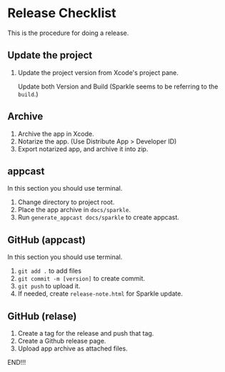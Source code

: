 # Release Checklist

This is the procedure for doing a release.



## Update the project 

1. Update the project version from Xcode's project pane.

   Update both Version and Build (Sparkle seems to be referring to the `build`.)



## Archive

1. Archive the app in Xcode.
2. Notarize the app. (Use Distribute App > Developer ID)
3. Export notarized app, and archive it into zip.



## appcast

In this section you should use terminal.

1. Change directory to project root.
2. Place the app archive in  `docs/sparkle`.
3. Run `generate_appcast docs/sparkle`  to create appcast.



## GitHub (appcast)

In this section you should use terminal.

1. `git add .` to add files
2. `git commit -m [version]` to create commit.
3. `git push` to upload it.
4. If needed, create `release-note.html` for Sparkle update.



## GitHub (relase)

1. Create a tag for the release and push that tag.
2. Create a Github release page.
3. Upload app archive as attached files.



END!!!









